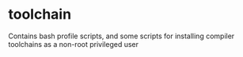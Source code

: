 toolchain
=========

Contains bash profile scripts, and some scripts for installing compiler toolchains as a non-root privileged user
